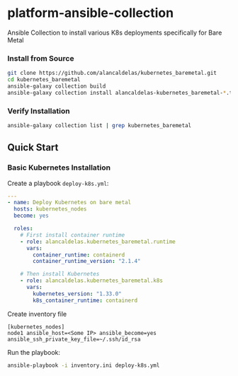 # platform-ansible-collection
Ansible Collection to install various K8s deployments specifically for Bare Metal

### Install from Source

```bash
git clone https://github.com/alancaldelas/kubernetes_baremetal.git
cd kubernetes_baremetal
ansible-galaxy collection build
ansible-galaxy collection install alancaldelas-kubernetes_baremetal-*.tar.gz
```

### Verify Installation

```bash
ansible-galaxy collection list | grep kubernetes_baremetal
```

## Quick Start

### Basic Kubernetes Installation

Create a playbook `deploy-k8s.yml`:

```yaml
---
- name: Deploy Kubernetes on bare metal
  hosts: kubernetes_nodes
  become: yes

  roles:
    # First install container runtime
    - role: alancaldelas.kubernetes_baremetal.runtime
      vars:
        container_runtime: containerd
        container_runtime_version: "2.1.4"

    # Then install Kubernetes
    - role: alancaldelas.kubernetes_baremetal.k8s
      vars:
        kubernetes_version: "1.33.0"
        k8s_container_runtime: containerd
```

Create inventory file
```
[kubernetes_nodes]
node1 ansible_host=<Some IP> ansible_become=yes ansible_ssh_private_key_file=~/.ssh/id_rsa
```

Run the playbook:

```bash
ansible-playbook -i inventory.ini deploy-k8s.yml

